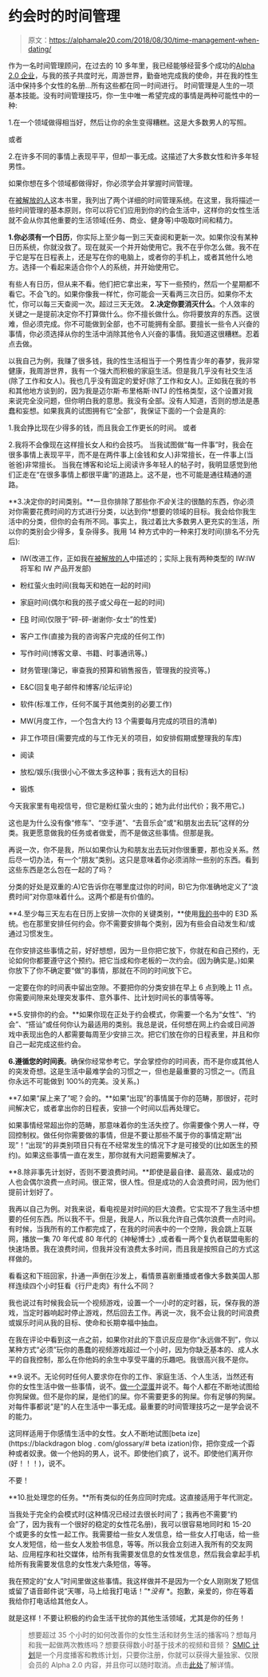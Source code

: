 # 约会时的时间管理

> 原文：<https://alphamale20.com/2018/08/30/time-management-when-dating/>

作为一名时间管理顾问，在过去的 10 多年里，我已经能够经营多个成功的[Alpha 2.0 企业](https://blackdragonblog.com/)，与我的孩子共度时光，周游世界，勤奋地完成我的使命，并在我的性生活中保持多个女性的名册…所有这些都在同一时间进行。
时间管理是人生的一项基本技能。没有时间管理技巧，你一生中唯一希望完成的事情是两种可能性中的一种:

1\.在一个领域做得相当好，然后让你的余生变得糟糕。这是大多数男人的写照。

或者

2\.在许多不同的事情上表现平平，但却一事无成。这描述了大多数女性和许多年轻男性。

如果你想在多个领域都做得好，你必须学会并掌握时间管理。

在[被解放的人](http://www.alphamalebook.com/)这本书里，我列出了两个详细的时间管理系统。在这里，我将描述一些时间管理的基本原则，你可以将它们应用到你的约会生活中，这样你的女性生活就不会从你其他重要的生活领域(任务、商业、健身等)中吸取时间和精力。

**1\.你必须有一个日历**，你实际上至少每一到三天查阅和更新一次。如果你没有某种日历系统，你就没救了。现在就买一个并开始使用它。我不在乎你怎么做。我不在乎它是写在日程表上，还是写在你的电脑上，或者你的手机上，或者其他什么地方。选择一个看起来适合你个人的系统，并开始使用它。

有些人有日历，但从来不看。他们把它拿出来，写下一些预约，然后一个星期都不看它。不会飞的。如果你像我一样忙，你可能会一天看两三次日历。如果你不太忙，你可以每三天查阅一次。超过三天无效。
**2\.决定你要消灭什么**。个人效率的关键之一是提前决定你不打算做什么。你不擅长做什么。你将要放弃的东西。这很难，但必须完成。你不可能做到全部，也不可能拥有全部。要擅长一些令人兴奋的事情，你必须选择从你的生活中消除其他令人兴奋的事情。我知道这很糟糕。忍着点去做。

以我自己为例，我赚了很多钱，我的性生活相当于一个男性青少年的春梦，我非常健康，我周游世界，我有一个强大而积极的家庭生活。但是我几乎没有社交生活(除了工作和女人)。我也几乎没有固定的爱好(除了工作和女人)。正如我在我的书和其他地方谈到的，因为我是迈尔斯·布里格斯·INTJ 的性格类型，这个设置对我来说完全没问题，但你明白我的意思。我没有全部。没有人知道，否则的想法是愚蠢和妄想。如果我真的试图拥有它“全部”，我保证下面的一个会是真的:

1\.我会挣比现在少得多的钱，而且我会工作更长的时间。
或者

2\.我将不会像现在这样擅长女人和约会技巧。
当我试图做“每一件事”时，我会在很多事情上表现平平，而不是在两件事上(金钱和女人)非常擅长，在一件事上(当爸爸)非常擅长。
当我在博客和论坛上阅读许多年轻人的帖子时，我明显感觉到他们正走在“在很多事情上都很平庸”的道路上。这不是，也不可能是通往精通的道路。

**3\.决定你的时间类别。**一旦你排除了那些你*不会*关注的很酷的东西，你必须对你需要花费时间的方式进行分类，以达到你*想要的领域的目标。我会给你我生活中的分类，但你的会有所不同。事实上，我过着比大多数男人更充实的生活，所以你的类别会少得多，复杂得多。我用 14 种方式中的一种来打发时间(排名不分先后):

*   IW(改进工作，正如我在[被解放的人](http://www.alphamalebook.com/)中描述的；实际上我有两种类型的 IW:IW 将军和 IW 产品开发部)

*   粉红萤火虫时间(我每天和她在一起的时间)

*   家庭时间(偶尔和我的孩子或父母在一起的时间)

*   [FB](https://blackdragonblog.com/glossary/#FB) 时间(仅限于“砰-砰-谢谢你-女士”的性爱)

*   客户工作(直接为我的咨询客户完成的任何工作)

*   写作时间(博客文章、书籍、时事通讯等。)

*   财务管理(簿记，审查我的预算和销售报告，管理我的投资等。)

*   E&C(回复电子邮件和博客/论坛评论)

*   软件(标准工作，任何不属于其他类别的必要工作)

*   MW(月度工作，一个包含大约 13 个需要每月完成的项目的清单)

*   非工作项目(需要完成的与工作无关的项目，如安排假期或整理我的车库)

*   阅读

*   放松/娱乐(我很小心不做太多这种事；我有远大的目标)

*   锻炼

今天我家里有电视信号，但它是粉红萤火虫的；她为此付出代价；我不用它。)

这也是为什么没有像“修车”、“空手道”、“去音乐会”或“和朋友出去玩”这样的分类。我更愿意做我的任务或者做爱，而不是做这些事情。但那是我。

再说一次，你不是我，所以如果你认为和朋友出去玩对你很重要，那也没关系。然后尽一切办法，有一个“朋友”类别。这只是意味着你必须消除一些别的东西。看到这些东西是怎么包在一起的了吗？

分类的好处是双重的:A)它告诉你在哪里度过你的时间，B)它为你准确地定义了“浪费时间”对你意味着什么。这两个都是有价值的。

**4\.至少每三天左右在日历上安排一次你的关键类别，**使用[我的书](http://www.alphamalebook.com)中的 E3D 系统。也在那里安排任何约会。你不需要安排每个类别，因为有些会自动发生和/或通过习惯发生。

在你安排这些事情之前，好好想想，因为一旦你把它放下，你就在和自己预约，无论如何你都要遵守这个预约。把它当成和你老板的一次约会。(因为确实是。)如果你放下了你不确定要“做”的事情，那就在不同的时间放下它。

一定要在你的时间表中留出空隙。不要把你的分类安排在早上 6 点到晚上 11 点。你需要间隙来处理突发事件、意外事件、比计划时间长的事情等等。

**5\.安排你的约会。**如果你现在正处于约会模式，你需要一个名为“女性”、“约会”、“搭讪”或任何你认为最适用的类别。我总是说，任何想在网上约会或日间游戏中表现出色的人都需要每周至少安排三次。把它们放在你的日程表里，并且和你自己一起完成这些约会。

**6\.遵循您的时间表**。确保你经常参考它。学会掌控你的时间表，而不是你或其他人的突发奇想。这是生活中最难学会的习惯之一，但也是最重要的习惯之一。(而且你永远不可能做到 100%的完美。没关系。)

**7\.如果“屎上来了”呢？会的。**如果“出现”的事情属于你的范畴，那很好，花时间解决它，或者拿出你的日程表，安排一个时间以后再处理它。

如果事情经常超出你的范畴，那意味着你的生活失控了。你需要像个男人一样，夺回控制权。做任何你需要做的事情，但是不要让那些不属于你的事情定期“出现”！“出现”的非类别项目只有在不经常发生的情况下才是可接受的(比如医生的预约)。如果这些事情一直在发生，那你就有大问题需要解决了。

**8\.除非事先计划好，否则不要浪费时间。**即使是最自律、最高效、最成功的人也会偶尔浪费一点时间。很正常，很人性。但是成功的人会浪费时间，因为他们提前计划好了。

我再以自己为例。对我来说，看电视是对时间的巨大浪费。它实现不了我生活中想要的任何东西。所以我不干。但是，我是人，所以我允许自己偶尔浪费一点时间。有时候，当我所有的工作都完成了，在我的时间表中的一个空隙，我会跳上互联网，播放一集 70 年代或 80 年代的《神秘博士》,或者看一两个复仇者联盟电影的快速场景。我在浪费时间，但我并没有浪费太多时间，而且我是按照自己的方式这样做的。

看看这和下班回家，扑通一声倒在沙发上，看情景喜剧重播或者像大多数美国人那样连续四个小时狂看《行尸走肉》有什么不同？

我也说过有时候我会玩一个视频游戏，设置一个一小时的定时器，玩，保存我的游戏，当定时器响起时停止游戏，然后回去工作。再说一次，我不会让我的时间浪费或娱乐时间从我的目标、使命和长期幸福中抽血。

在我在评论中看到这一点之前，如果你对此的下意识反应是你“永远做不到”，你以某种方式“必须”玩你的愚蠢的视频游戏超过一个小时，因为你缺乏基本的、成人水平的自我控制，那么在你他妈的余生中享受平庸的乐趣吧。我很高兴我不是你。

**9\.说不。无论何时任何人要求你在你的工作、家庭生活、个人生活，当然还有你的女性生活中做一些事情，说不。[做一个混蛋](https://blackdragonblog.com/glossary/#betaization)并说不。每个人都在不断地试图给你狗屎做。但不是你的屎，是他们的屎。你不需要更多的狗屎。你有足够的狗屎。对每件事都说“是”的人在生活中一事无成。最重要的时间管理技巧之一是学会说不的能力。

这同样适用于你感情生活中的女性。女人不断地试图[beta ize](https://blackdragon blog . com/glossary/# beta ization)你，把你变成一个孬种或者奴隶。做一个他妈的男人，说不。即使他们疯了，说不。即使他们离开你(好！！！)，说不。

不要！

**10\.批处理您的任务。**所有类似的任务应同时完成。这直接适用于年代测定。

当我处于完全约会模式时(这种情况已经过去很长时间了；我再也不需要“约会”了，因为我有一个很好的稳定的女性花名册)，我可以很容易地同时和 15-20 个或更多的女性一起工作。我需要给一些女人发信息，给一些女人打电话，给一些女人发短信，给一些女人发脸书信息，等等。所以我会立刻进入我所有的交友网站、应用程序和社交媒体，给所有我需要发信息的女性发信息，然后我会拿起手机给所有我需要发信息的女性发六条短信，等等。

我在预定的“女人”时间里做这些事情。我这样做并不是因为一个女人刚刚发了短信或留了语音邮件说“天哪，马上给我打电话！”**没有* *。抱歉，亲爱的，你在等着我给你打电话给其他女人。

就是这样！不要让积极的约会生活干扰你的其他生活领域，尤其是你的任务！

> 想要超过 35 个小时的如何改善你的女性生活和财务生活的播客吗？想每月和我一起做两次教练吗？想要获得数小时基于技术的视频和音频？ [SMIC 计划](https://alphamale20.kartra.com/page/vIL17)是一个月度播客和教练计划，只要你注册，你就可以获得大量独家、仅限会员的 Alpha 2.0 内容，并且你可以随时取消。点击[此处](https://alphamale20.kartra.com/page/vIL17)了解详情。